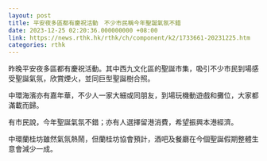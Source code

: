 ```yaml
---
layout: post
title: 平安夜多區都有慶祝活動　不少市民稱今年聖誕氣氛不錯
date: 2023-12-25 02:20:36.000000000 +08:00
link: https://news.rthk.hk/rthk/ch/component/k2/1733661-20231225.htm
categories: rthk
---
```


昨晚平安夜多區都有慶祝活動。其中西九文化區的聖誕市集，吸引不少市民到場感受聖誕氣氛，欣賞煙火，並同巨型聖誕樹合照。

中環海濱亦有嘉年華，不少人一家大細或同朋友，到場玩機動遊戲和攤位，大家都滿載而歸。

有市民說，今年聖誕氣氛不錯；亦有人選擇留港消費，希望振興本港經濟。

中環蘭桂坊雖然氣氛熱鬧，但蘭桂坊協會預計，酒吧及餐廳在今個聖誕假期整體生意會減少一成。
